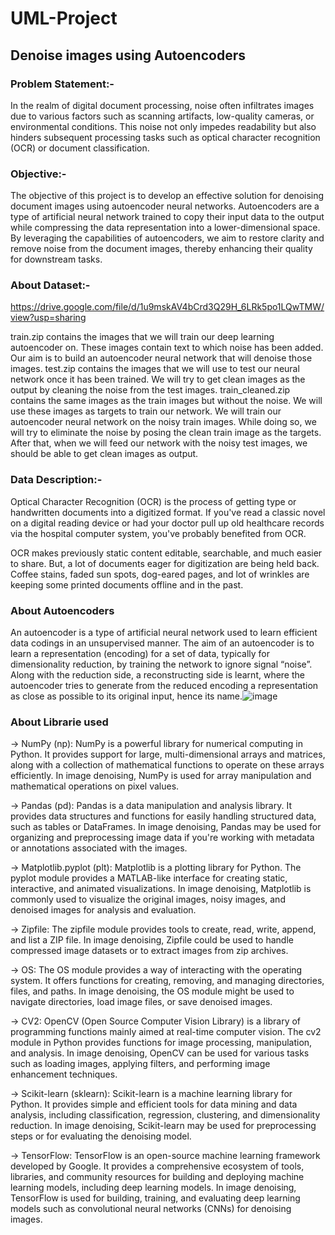 # UML-Project
## Denoise images using Autoencoders

### Problem Statement:-
In the realm of digital document processing, noise often infiltrates images due to various factors such as scanning artifacts, low-quality cameras, or environmental conditions. This noise not only impedes readability but also hinders subsequent processing tasks such as optical character recognition (OCR) or document classification.

### Objective:-
The objective of this project is to develop an effective solution for denoising document images using autoencoder neural networks. Autoencoders are a type of artificial neural network trained to copy their input data to the output while compressing the data representation into a lower-dimensional space. By leveraging the capabilities of autoencoders, we aim to restore clarity and remove noise from the document images, thereby enhancing their quality for downstream tasks.

### About Dataset:-
https://drive.google.com/file/d/1u9mskAV4bCrd3Q29H_6LRk5po1LQwTMW/view?usp=sharing 

train.zip contains the images that we will train our deep learning autoencoder on. These images contain text to which noise has been added. Our aim is to build an autoencoder neural network that will denoise those images.
test.zip contains the images that we will use to test our neural network once it has been trained. We will try to get clean images as the output by cleaning the noise from the test images.
train_cleaned.zip contains the same images as the train images but without the noise. We will use these images as targets to train our network.
We will train our autoencoder neural network on the noisy train images. While doing so, we will try to eliminate the noise by posing the clean train image as the targets. After that, when we will feed our network with the noisy test images, we should be able to get clean images as output. 

### Data Description:-
Optical Character Recognition (OCR) is the process of getting type or handwritten documents into a digitized format. If you've read a classic novel on a digital reading device or had your doctor pull up old healthcare records via the hospital computer system, you've probably benefited from OCR.

OCR makes previously static content editable, searchable, and much easier to share. But, a lot of documents eager for digitization are being held back. Coffee stains, faded sun spots, dog-eared pages, and lot of wrinkles are keeping some printed documents offline and in the past. 

### About Autoencoders
An autoencoder is a type of artificial neural network used to learn efficient data codings in an unsupervised manner. The aim of an autoencoder is to learn a representation (encoding) for a set of data, typically for dimensionality reduction, by training the network to ignore signal “noise”. Along with the reduction side, a reconstructing side is learnt, where the autoencoder tries to generate from the reduced encoding a representation as close as possible to its original input, hence its name.![image](https://github.com/pandaroshni/UML-Project/assets/112866689/1b9c1758-421d-463c-816f-4c6cdc012ac9)

### About Librarie used

-> NumPy (np): NumPy is a powerful library for numerical computing in Python. It provides support for large, multi-dimensional arrays and matrices, along with a collection of mathematical functions to operate on these arrays efficiently. In image denoising, NumPy is used for array manipulation and mathematical operations on pixel values.

-> Pandas (pd): Pandas is a data manipulation and analysis library. It provides data structures and functions for easily handling structured data, such as tables or DataFrames. In image denoising, Pandas may be used for organizing and preprocessing image data if you're working with metadata or annotations associated with the images.

-> Matplotlib.pyplot (plt): Matplotlib is a plotting library for Python. The pyplot module provides a MATLAB-like interface for creating static, interactive, and animated visualizations. In image denoising, Matplotlib is commonly used to visualize the original images, noisy images, and denoised images for analysis and evaluation.

-> Zipfile: The zipfile module provides tools to create, read, write, append, and list a ZIP file. In image denoising, Zipfile could be used to handle compressed image datasets or to extract images from zip archives.

-> OS: The OS module provides a way of interacting with the operating system. It offers functions for creating, removing, and managing directories, files, and paths. In image denoising, the OS module might be used to navigate directories, load image files, or save denoised images.

-> CV2: OpenCV (Open Source Computer Vision Library) is a library of programming functions mainly aimed at real-time computer vision. The cv2 module in Python provides functions for image processing, manipulation, and analysis. In image denoising, OpenCV can be used for various tasks such as loading images, applying filters, and performing image enhancement techniques.

-> Scikit-learn (sklearn): Scikit-learn is a machine learning library for Python. It provides simple and efficient tools for data mining and data analysis, including classification, regression, clustering, and dimensionality reduction. In image denoising, Scikit-learn may be used for preprocessing steps or for evaluating the denoising model.

-> TensorFlow: TensorFlow is an open-source machine learning framework developed by Google. It provides a comprehensive ecosystem of tools, libraries, and community resources for building and deploying machine learning models, including deep learning models. In image denoising, TensorFlow is used for building, training, and evaluating deep learning models such as convolutional neural networks (CNNs) for denoising images.
